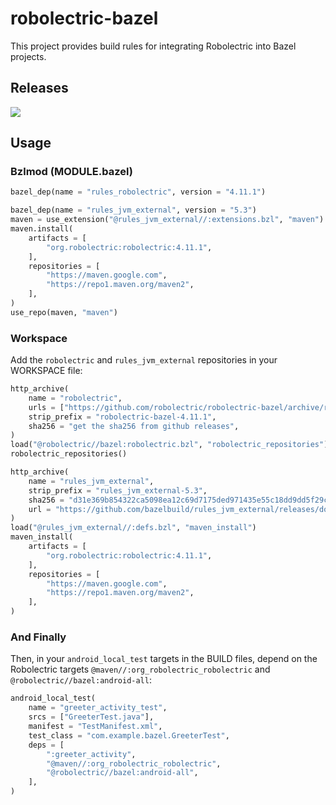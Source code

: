 # robolectric-bazel

This project provides build rules for integrating Robolectric into Bazel
projects.

## Releases

<a href="https://github.com/robolectric/robolectric-bazel/releases/latest"><img src="https://img.shields.io/github/v/release/robolectric/robolectric-bazel?display_name=tag&label=Latest%20Stable%20Release"/></a>
<br/>

## Usage

### Bzlmod (MODULE.bazel)

```Python
bazel_dep(name = "rules_robolectric", version = "4.11.1")

bazel_dep(name = "rules_jvm_external", version = "5.3")
maven = use_extension("@rules_jvm_external//:extensions.bzl", "maven")
maven.install(
    artifacts = [
        "org.robolectric:robolectric:4.11.1",
    ],
    repositories = [
        "https://maven.google.com",
        "https://repo1.maven.org/maven2",
    ],
)
use_repo(maven, "maven")
```

### Workspace

Add the `robolectric` and `rules_jvm_external` repositories in your WORKSPACE file:

```python
http_archive(
    name = "robolectric",
    urls = ["https://github.com/robolectric/robolectric-bazel/archive/refs/tags/4.11.1.tar.gz"],
    strip_prefix = "robolectric-bazel-4.11.1",
    sha256 = "get the sha256 from github releases",
)
load("@robolectric//bazel:robolectric.bzl", "robolectric_repositories")
robolectric_repositories()

http_archive(
    name = "rules_jvm_external",
    strip_prefix = "rules_jvm_external-5.3",
    sha256 = "d31e369b854322ca5098ea12c69d7175ded971435e55c18dd9dd5f29cc5249ac",
    url = "https://github.com/bazelbuild/rules_jvm_external/releases/download/5.3/rules_jvm_external-5.3.tar.gz",
)
load("@rules_jvm_external//:defs.bzl", "maven_install")
maven_install(
    artifacts = [
        "org.robolectric:robolectric:4.11.1",
    ],
    repositories = [
        "https://maven.google.com",
        "https://repo1.maven.org/maven2",
    ],
)
```

### And Finally

Then, in your `android_local_test` targets in the BUILD files, depend on the
Robolectric targets `@maven//:org_robolectric_robolectric` and
`@robolectric//bazel:android-all`:

```python
android_local_test(
    name = "greeter_activity_test",
    srcs = ["GreeterTest.java"],
    manifest = "TestManifest.xml",
    test_class = "com.example.bazel.GreeterTest",
    deps = [
        ":greeter_activity",
        "@maven//:org_robolectric_robolectric",
        "@robolectric//bazel:android-all",
    ],
)
```
